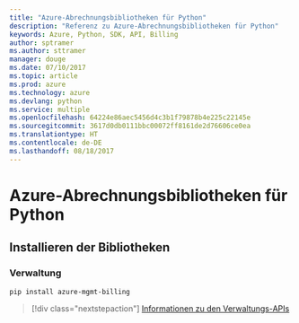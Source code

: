 ```yaml
---
title: "Azure-Abrechnungsbibliotheken für Python"
description: "Referenz zu Azure-Abrechnungsbibliotheken für Python"
keywords: Azure, Python, SDK, API, Billing
author: sptramer
ms.author: sttramer
manager: douge
ms.date: 07/10/2017
ms.topic: article
ms.prod: azure
ms.technology: azure
ms.devlang: python
ms.service: multiple
ms.openlocfilehash: 64224e86aec5456d4c3b1f79878b4e225c22145e
ms.sourcegitcommit: 3617d0db0111bbc00072ff8161de2d76606ce0ea
ms.translationtype: HT
ms.contentlocale: de-DE
ms.lasthandoff: 08/18/2017
---
```

# <a name="azure-billing-libraries-for-python"></a>Azure-Abrechnungsbibliotheken für Python

## <a name="install-the-libraries"></a>Installieren der Bibliotheken


### <a name="management"></a>Verwaltung

```bash
pip install azure-mgmt-billing
```
> [!div class="nextstepaction"]
> [Informationen zu den Verwaltungs-APIs](/python/api/overview/azure/billing/managementlibrary)